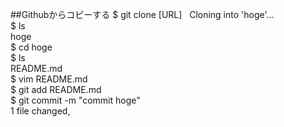 ##Githubからコピーする
$ git clone [URL]  
Cloning into 'hoge'...  
$ ls  
hoge    
$ cd hoge  
$ ls  
README.md  
$ vim README.md  
$ git add README.md  
$ git commit -m "commit hoge"  
 1 file changed, 

